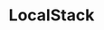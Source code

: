 ---
title: LocalStack
isOfficial: true
categories:
  - cloud-platform
docs:
  - id: java
    url: https://www.testcontainers.org/modules/localstack/
    example: |
      ```
      var localstack = new LocalStackContainer(DockerImageName.parse("localstack/localstack:0.11.3"));
      localstack.start();
      ```
  - id: go
    url: https://golang.testcontainers.org/modules/localstack/
    example: |
      ```
      ```
  - id: dotnet
    url: https://golang.testcontainers.org/modules/localstack/
    example: |
      ```
      ```
description: |
  LocalStack is a fully functional local AWS cloud stack. This module allows you to develop your cloud and serverless apps without actually using the cloud.
---